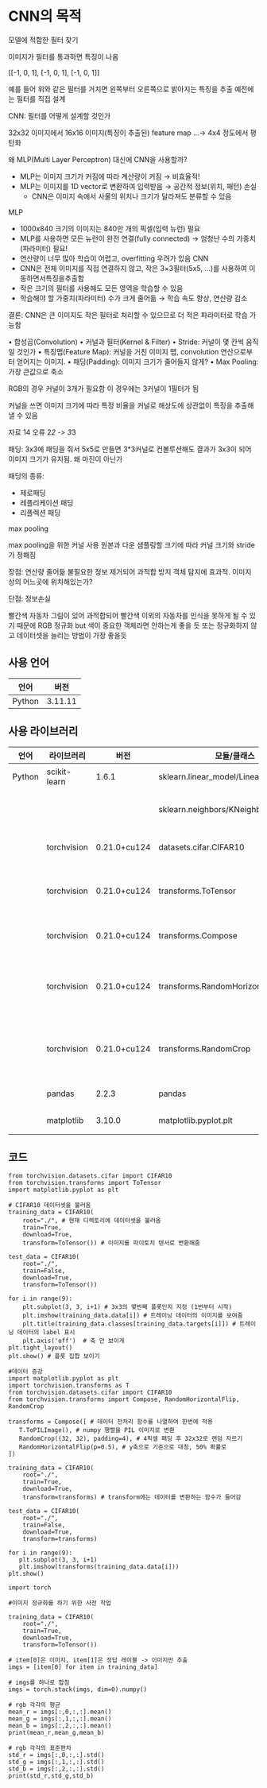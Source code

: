 # CNN의 목적
모델에 적합한 필터 찾기

이미지가 필터를 통과하면 특징이 나옴

[[-1, 0, 1],
[-1, 0, 1],
[-1, 0, 1]]

예를 들어 위와 같은 필터를 거치면 왼쪽부터 오른쪽으로 밝아지는 특징을 추출
예전에는 필터를 직접 설계

CNN: 필터를 어떻게 설계할 것인가


32x32 이미지에서 16x16 이미지(특징이 추출된) feature map ...-> 4x4 정도에서 평탄화

왜 MLP(Multi Layer Perceptron) 대신에 CNN을 사용할까?
- MLP는 이미지 크기가 커짐에 따라 계산량이 커짐 → 비효율적!
- MLP는 이미지를 1D vector로 변환하여 입력받음 → 공간적 정보(위치, 패턴) 손실
  - CNN은 이미지 속에서 사물의 위치나 크기가 달라져도 분류할 수 있음
 
MLP
- 1000x840 크기의 이미지는 840만 개의 픽셀(입력 뉴런) 필요
- MLP를 사용하면 모든 뉴런이 완전 연결(fully connected) → 엄청난 수의 가중치(파라미터) 필요!
- 연산량이 너무 많아 학습이 어렵고, overfitting 우려가 있음
CNN
- CNN은 전체 이미지를 직접 연결하지 않고, 작은 3×3필터(5x5, …)를 사용하여 이동하면서특징을추출함
- 작은 크기의 필터를 사용해도 모든 영역을 학습할 수 있음
- 학습해야 할 가중치(파라미터) 수가 크게 줄어듦 → 학습 속도 향상, 연산량 감소

결론: CNN은 큰 이미지도 작은 필터로 처리할 수 있으므로 더 적은 파라미터로 학습 가능함

• 합성곱(Convolution)
• 커널과 필터(Kernel & Filter)
• Stride: 커널이 몇 칸씩 움직일 것인가
• 특징맵(Feature Map): 커널을 거친 이미지 맵, convolution 연산으로부터 얻어지는 이미지.
• 패딩(Padding): 이미지 크기가 줄어들지 않게?
• Max Pooling: 가장 큰값으로 축소

RGB의 경우 커널이 3개가 필요함 이 경우에는 3커널이 1필터가 됨

커널을 쓰면 이미지 크기에 따라 특정 비율을 커널로 해상도에 상관없이 특징을 추출해낼 수 있음

자료 14 오류 2*2 -> 3*3 

패딩: 3x3에 패딩을 줘서 5x5로 만들면 3*3커널로 컨볼루션해도 결과가 3x3이 되어 이미지 크기가 유지됨.
왜 마진이 아닌가

패딩의 종류:
- 제로패딩
- 레플리케이션 패딩
- 리플렉션 패딩

max pooling

max pooling을 위한 커널 사용 원본과 다운 샘플링할 크기에 따라
커널 크기와 stride가 정해짐

장점: 연산량 줄어듦
불필요한 정보 제거되어 과적합 방지
객체 탐지에 효과적. 이미지 상의 어느곳에 위치해있는가?

단점: 정보손실

빨간색 자동차 그림이 있어
과적합되어 빨간색 이외의 자동차를 인식을 못하게 될 수 있기 때문에 RGB 정규화
but 색이 중요한 객체라면 안하는게 좋을 듯 또는 정규화하지 않고 데이터셋을 늘리는 방법이 가장 좋을듯



## 사용 언어
|언어|버전|
|---|---|
|Python|3.11.11|

## 사용 라이브러리
|언어|라이브러리|버전|모듈/클래스|용도|
|---|---|---|---|---|
|Python|scikit-learn|1.6.1|sklearn.linear_model/LinearRegression|선형 회귀 모델 사용|
||||sklearn.neighbors/KNeighborsRegressor|k-최근접 이웃 회귀 모델 사용|
||torchvision|0.21.0+cu124|datasets.cifar.CIFAR10|CIFAR10 데이터셋 사용|
||torchvision|0.21.0+cu124|transforms.ToTensor|이미지를 파이토치 텐서로 변환|
||torchvision|0.21.0+cu124|transforms.Compose|이미지 데이터 전처리 함수|
||torchvision|0.21.0+cu124|transforms.RandomHorizontalFlip|데이터셋 증강을 위해 좌우대칭할 때 사용|
||torchvision|0.21.0+cu124|transforms.RandomCrop|객체 위치 조정을 위해 이미지를 랜덤으로 자름|
||pandas|2.2.3|pandas|데이터 불러오기|
||matplotlib|3.10.0|matplotlib.pyplot.plt|데이터 시각화|

## 코드
```
from torchvision.datasets.cifar import CIFAR10
from torchvision.transforms import ToTensor
import matplotlib.pyplot as plt

# CIFAR10 데이터셋을 불러옴
training_data = CIFAR10(
    root="./", # 현재 디렉토리에 데이터셋을 불러옴
    train=True,
    download=True,
    transform=ToTensor()) # 이미지를 파이토치 텐서로 변환해줌

test_data = CIFAR10(
    root="./",
    train=False,
    download=True,
    transform=ToTensor())

for i in range(9):
    plt.subplot(3, 3, i+1) # 3x3의 몇번째 플롯인지 지정 (1번부터 시작)
    plt.imshow(training_data.data[i]) # 트레이닝 데이터의 이미지를 보여줌
    plt.title(training_data.classes[training_data.targets[i]]) # 트레이닝 데이터의 label 표시
    plt.axis('off')  # 축 안 보이게
plt.tight_layout()
plt.show() # 플롯 집합 보이기
```

```
#데이터 증강
import matplotlib.pyplot as plt
import torchvision.transforms as T
from torchvision.datasets.cifar import CIFAR10
from torchvision.transforms import Compose, RandomHorizontalFlip, RandomCrop

transforms = Compose([ # 데이터 전처리 함수를 나열하여 한번에 적용
   T.ToPILImage(), # numpy 행렬을 PIL 이미지로 변환
   RandomCrop((32, 32), padding=4), # 4픽셀 패딩 후 32x32로 랜덤 자르기
   RandomHorizontalFlip(p=0.5), # y축으로 기준으로 대칭, 50% 확률로
])

training_data = CIFAR10(
    root="./",
    train=True,
    download=True,
    transform=transforms) # transform에는 데이터를 변환하는 함수가 들어감

test_data = CIFAR10(
    root="./",
    train=False,
    download=True,
    transform=transforms)

for i in range(9):
   plt.subplot(3, 3, i+1)
   plt.imshow(transforms(training_data.data[i]))
plt.show()
```

```
import torch

#이미지 정규화를 하기 위한 사전 작업

training_data = CIFAR10(
    root="./",
    train=True,
    download=True,
    transform=ToTensor())

# item[0]은 이미지, item[1]은 정답 레이블 -> 이미지만 추출
imgs = [item[0] for item in training_data]

# imgs를 하나로 합침
imgs = torch.stack(imgs, dim=0).numpy()

# rgb 각각의 평균
mean_r = imgs[:,0,:,:].mean()
mean_g = imgs[:,1,:,:].mean()
mean_b = imgs[:,2,:,:].mean()
print(mean_r,mean_g,mean_b)

# rgb 각각의 표준편차
std_r = imgs[:,0,:,:].std()
std_g = imgs[:,1,:,:].std()
std_b = imgs[:,2,:,:].std()
print(std_r,std_g,std_b)
```

